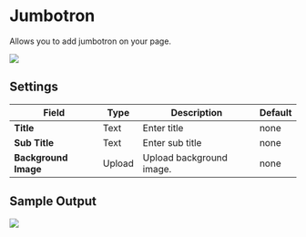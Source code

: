 # Jumbotron

Allows you to add jumbotron on your page.

![](http://transvelo.github.io/docs/pizzaro/images/kc-features-list-setting.png)

## Settings

| Field | Type | Description | Default
| -- | -- | -- | -- |
| **Title** | Text | Enter title | none
| **Sub Title** | Text | Enter sub title | none
| **Background Image** | Upload | Upload background image. | none


## Sample Output

![](http://transvelo.github.io/docs/pizzaro/images/kc-features-list-output.png)
